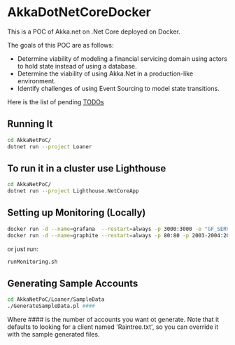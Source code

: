 # AkkaDotNetCoreDocker
This is a POC of Akka.net on .Net Core deployed on Docker.  

The goals of this POC are as follows:
+ Determine viability of modeling a financial servicing domain using actors to hold state instead of using a database.
+ Determine the viability of using Akka.Net in a production-like environment.
+ Identify challenges of using Event Sourcing to model state transitions.

Here is the list of pending [TODOs](TODO.md)

## Running It
```bash
cd AkkaNetPoC/ 
dotnet run --project Loaner
```
## To run it in a cluster use Lighthouse
```bash
cd AkkaNetPoC/ 
dotnet run --project Lighthouse.NetCoreApp
 ```

## Setting up Monitoring (Locally)
```bash
docker run -d --name=grafana  --restart=always -p 3000:3000 -e "GF_SERVER_ROOT_URL=http://localhost" -e "GF_SECURITY_ADMIN_PASSWORD=secret"  grafana/grafana
docker run -d --name=graphite --restart=always -p 80:80 -p 2003-2004:2003-2004 -p 2023-2024:2023-2024 -p 8125:8125/udp -p 8126:8126 hopsoft/graphite-statsd
```
or just run:
```bash
runMonitoring.sh
```

## Generating Sample Accounts
```bash
cd AkkaNetPoC/Loaner/SampleData
./GenerateSampleData.pl ####
```
Where #### is the number of accounts you want ot generate. Note that it defaults to looking for a client named 'Raintree.txt', so you can override it with the sample generated files.
